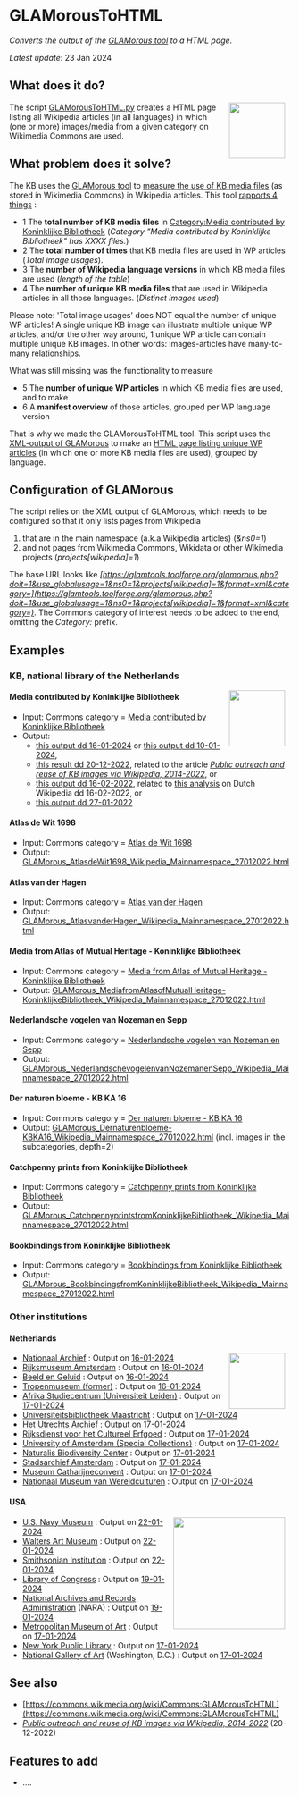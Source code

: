 # GLAMorousToHTML
*Converts the output of the [GLAMorous tool](https://glamtools.toolforge.org/glamorous.php) to a HTML page.*

*Latest update*: 23 Jan 2024

## What does it do?
<image src="logos/icon_wp.png" width="100" hspace="10" align="right"/>

The script [GLAMorousToHTML.py](https://github.com/KBNLwikimedia/GLAMorousToHTML/blob/master/GLAMorousToHTML.py) creates a HTML page listing all Wikipedia articles (in all languages) in which (one or more) images/media from a given category on Wikimedia Commons are used.

## What problem does it solve?
The KB uses the [GLAMorous tool](https://glamtools.toolforge.org/glamorous.php) to [measure the use of KB media files](https://nl.wikipedia.org/wiki/Wikipedia:GLAM/Koninklijke_Bibliotheek_en_Nationaal_Archief/Resultaten/KPIs/KPI4) (as stored in Wikimedia Commons) in Wikipedia articles. This tool [rapports 4 things](https://tools.wmflabs.org/glamtools/glamorous.php?doit=1&category=Media+contributed+by+Koninklijke+Bibliotheek&use_globalusage=1&ns0=1&show_details=1&projects%5Bwikipedia%5D=1) :

* 1 The **total number of KB media files** in [Category:Media contributed by Koninklijke Bibliotheek](https://commons.wikimedia.org/wiki/Category:Media_contributed_by_Koninklijke_Bibliotheek) (*Category "Media contributed by Koninklijke Bibliotheek" has XXXX files.*)
* 2 The **total number of times** that KB media files are used in WP articles (*Total image usages*).
* 3 The **number of Wikipedia language versions** in which KB media files are used (*length of the table*)
* 4 The **number of unique KB media files** that are used in Wikipedia articles in all those languages. (*Distinct images used*)

Please note: 'Total image usages' does NOT equal the number of unique WP articles! A single unique KB image can illustrate multiple unique WP articles, and/or the other way around, 1 unique WP article can contain multiple unique KB images. In other words: images-articles have many-to-many relationships.

What was still missing was the functionality to measure
* 5 The **number of unique WP articles** in which KB media files are used, and to make 
* 6 A **manifest overview** of those articles, grouped per WP language version

That is why we made the GLAMorousToHTML tool. This script uses the [XML-output of GLAMorous](https://glamtools.toolforge.org/glamorous.php?doit=1&category=Media+contributed+by+Koninklijke+Bibliotheek&use_globalusage=1&ns0=1&show_details=1&projects[wikipedia]=1&format=xml) to make an [HTML page listing unique WP articles](https://kbnlwikimedia.github.io/GLAMorousToHTML/GLAMorous_MediacontributedbyKoninklijkeBibliotheek_Wikipedia_Mainnamespace_10012024.html) (in which one or more KB media files are used), grouped by language.

## Configuration of GLAMorous
The script relies on the XML output of GLAMorous, which needs to be configured so that it only lists pages from Wikipedia
1) that are in the main namespace (a.k.a Wikipedia articles) (*&ns0=1*)
2) and not pages from Wikimedia Commons, Wikidata or other Wikimedia projects (*projects[wikipedia]=1*)

The base URL looks like *[https://glamtools.toolforge.org/glamorous.php?doit=1&use_globalusage=1&ns0=1&projects[wikipedia]=1&format=xml&category=](https://glamtools.toolforge.org/glamorous.php?doit=1&use_globalusage=1&ns0=1&projects[wikipedia]=1&format=xml&category=)*. The Commons category of interest needs to be added to the end, omitting the *Category:* prefix.

## Examples
### KB, national library of the Netherlands 
<image src="logos/icon_kb.png" width="100" hspace="10" align="right"/>

#### Media contributed by Koninklijke Bibliotheek
* Input: Commons category = [Media contributed by Koninklijke Bibliotheek](https://commons.wikimedia.org/wiki/Category:Media_contributed_by_Koninklijke_Bibliotheek)
* Output: 
  * [this output dd 16-01-2024](https://kbnlwikimedia.github.io/GLAMorousToHTML/GLAMorous_MediacontributedbyKoninklijkeBibliotheek_Wikipedia_Mainnamespace_16012024.html) or [this output dd 10-01-2024](https://kbnlwikimedia.github.io/GLAMorousToHTML/GLAMorous_MediacontributedbyKoninklijkeBibliotheek_Wikipedia_Mainnamespace_10012024.html), 
  * [this result dd 20-12-2022](https://kbnlwikimedia.github.io/GLAMorousToHTML/GLAMorous_MediacontributedbyKoninklijkeBibliotheek_Wikipedia_Mainnamespace_20122022.html), related to the article *[Public outreach and reuse of KB images via Wikipedia, 2014-2022](https://kbnlwikimedia.github.io/GLAMorousToHTML/stories/Public%20outreach%20and%20reuse%20of%20KB%20images%20via%20Wikipedia%2C%202014-2022.html)*, or
  * [this output dd 16-02-2022](https://kbnlwikimedia.github.io/GLAMorousToHTML/GLAMorous_MediacontributedbyKoninklijkeBibliotheek_Wikipedia_Mainnamespace_16022022.html), related to [this analysis](https://nl.wikipedia.org/wiki/Wikipedia:GLAM/Koninklijke_Bibliotheek_en_Nationaal_Archief/Resultaten/KPIs/KPI4/KPI4_KB_16-02-2022) on Dutch Wikipedia dd 16-02-2022, or 
  * [this output dd 27-01-2022](https://kbnlwikimedia.github.io/GLAMorousToHTML/GLAMorous_MediacontributedbyKoninklijkeBibliotheek_Wikipedia_Mainnamespace_27012022.html) 

#### Atlas de Wit 1698
* Input: Commons category = [Atlas de Wit 1698](https://commons.wikimedia.org/wiki/Category:Atlas%20de%20Wit%201698)
* Output: [GLAMorous_AtlasdeWit1698_Wikipedia_Mainnamespace_27012022.html](https://kbnlwikimedia.github.io/GLAMorousToHTML/GLAMorous_AtlasdeWit1698_Wikipedia_Mainnamespace_27012022.html)

#### Atlas van der Hagen
* Input: Commons category = [Atlas van der Hagen](https://commons.wikimedia.org/wiki/Category:Atlas%20van%20der%20Hagen)
* Output: [GLAMorous_AtlasvanderHagen_Wikipedia_Mainnamespace_27012022.html](https://kbnlwikimedia.github.io/GLAMorousToHTML/GLAMorous_AtlasvanderHagen_Wikipedia_Mainnamespace_27012022.html)

#### Media from Atlas of Mutual Heritage - Koninklijke Bibliotheek 
* Input: Commons category = [Media from Atlas of Mutual Heritage - Koninklijke Bibliotheek ](https://commons.wikimedia.org/wiki/Category:Media_from_Atlas_of_Mutual_Heritage_-_Koninklijke_Bibliotheek )
* Output: [GLAMorous_MediafromAtlasofMutualHeritage-KoninklijkeBibliotheek_Wikipedia_Mainnamespace_27012022.html](https://kbnlwikimedia.github.io/GLAMorousToHTML/GLAMorous_MediafromAtlasofMutualHeritage-KoninklijkeBibliotheek_Wikipedia_Mainnamespace_27012022.html)

#### Nederlandsche vogelen van Nozeman en Sepp
* Input: Commons category =  [Nederlandsche vogelen van Nozeman en Sepp](https://commons.wikimedia.org/wiki/Category:Nederlandsche%20vogelen%20van%20Nozeman%20en%20Sepp)
* Output: [GLAMorous_NederlandschevogelenvanNozemanenSepp_Wikipedia_Mainnamespace_27012022.html](https://kbnlwikimedia.github.io/GLAMorousToHTML/GLAMorous_NederlandschevogelenvanNozemanenSepp_Wikipedia_Mainnamespace_27012022.html)

#### Der naturen bloeme - KB KA 16 
* Input: Commons category = [Der naturen bloeme - KB KA 16](https://commons.wikimedia.org/wiki/Category:Der%20naturen%20bloeme%20-%20KB%20KA%2016)
* Output: [GLAMorous_Dernaturenbloeme-KBKA16_Wikipedia_Mainnamespace_27012022.html](https://kbnlwikimedia.github.io/GLAMorousToHTML/GLAMorous_Dernaturenbloeme-KBKA16_Wikipedia_Mainnamespace_27012022.html) (incl. images in the subcategories, depth=2)

#### Catchpenny prints from Koninklijke Bibliotheek
* Input: Commons category = [Catchpenny prints from Koninklijke Bibliotheek ](https://commons.wikimedia.org/wiki/Category:Catchpenny%20prints%20from%20Koninklijke%20Bibliotheek)
* Output: [GLAMorous_CatchpennyprintsfromKoninklijkeBibliotheek_Wikipedia_Mainnamespace_27012022.html](https://kbnlwikimedia.github.io/GLAMorousToHTML/GLAMorous_CatchpennyprintsfromKoninklijkeBibliotheek_Wikipedia_Mainnamespace_27012022.html)

#### Bookbindings from Koninklijke Bibliotheek
* Input: Commons category = [Bookbindings from Koninklijke Bibliotheek](https://commons.wikimedia.org/wiki/Category:Bookbindings%20from%20Koninklijke%20Bibliotheek)
* Output: [GLAMorous_BookbindingsfromKoninklijkeBibliotheek_Wikipedia_Mainnamespace_27012022.html](https://kbnlwikimedia.github.io/GLAMorousToHTML/GLAMorous_BookbindingsfromKoninklijkeBibliotheek_Wikipedia_Mainnamespace_27012022.html)

### Other institutions
#### Netherlands
<image src="logos/icon_na.jpg" width="100" hspace="10" align="right"/>

* [Nationaal Archief](https://commons.wikimedia.org/wiki/Category:Images%20from%20Nationaal%20Archief) : Output on [16-01-2024](https://kbnlwikimedia.github.io/GLAMorousToHTML/GLAMorous_ImagesfromNationaalArchief_Wikipedia_Mainnamespace_16012024.html)
* [Rijksmuseum Amsterdam](https://commons.wikimedia.org/wiki/Category:Images%20from%20the%20Rijksmuseum) : Output on [16-01-2024](https://kbnlwikimedia.github.io/GLAMorousToHTML/GLAMorous_ImagesfromtheRijksmuseum_Wikipedia_Mainnamespace_16012024.html)
* [Beeld en Geluid](https://commons.wikimedia.org/wiki/Category:Media%20from%20Beeld%20en%20Geluid%20Wiki) : Output on [16-01-2024](https://kbnlwikimedia.github.io/GLAMorousToHTML/GLAMorous_MediafromBeeldenGeluidWiki_Wikipedia_Mainnamespace_16012024.html)
* [Tropenmuseum (former)](https://commons.wikimedia.org/wiki/Category:Images%20from%20the%20Tropenmuseum) :  Output on [16-01-2024](https://kbnlwikimedia.github.io/GLAMorousToHTML/GLAMorous_ImagesfromtheTropenmuseum_Wikipedia_Mainnamespace_16012024.html)
* [Afrika Studiecentrum (Universiteit Leiden)](https://commons.wikimedia.org/wiki/Category:Images%20from%20the%20African%20Studies%20Centre%20(Leiden)) : Output on [17-01-2024](https://kbnlwikimedia.github.io/GLAMorousToHTML/GLAMorous_ImagesfromtheAfricanStudiesCentre(Leiden)_Wikipedia_Mainnamespace_17012024.html)
* [Universiteitsbibliotheek Maastricht](https://commons.wikimedia.org/wiki/Category:Images%20from%20Universiteitsbibliotheek%20Maastricht) : Output on [17-01-2024](https://kbnlwikimedia.github.io/GLAMorousToHTML/GLAMorous_ImagesfromUniversiteitsbibliotheekMaastricht_Wikipedia_Mainnamespace_17012024.html)
* [Het Utrechts Archief](https://commons.wikimedia.org/wiki/Category:Images%20from%20Het%20Utrechts%20Archief) : Output on [17-01-2024](https://kbnlwikimedia.github.io/GLAMorousToHTML/GLAMorous_ImagesfromHetUtrechtsArchief_Wikipedia_Mainnamespace_17012024.html)
* [Rijksdienst voor het Cultureel Erfgoed](https://commons.wikimedia.org/wiki/Category:Images%20from%20the%20Rijksdienst%20voor%20het%20Cultureel%20Erfgoed) : Output on [17-01-2024](https://kbnlwikimedia.github.io/GLAMorousToHTML/GLAMorous_ImagesfromtheRijksdienstvoorhetCultureelErfgoed_Wikipedia_Mainnamespace_17012024.html)
* [University of Amsterdam (Special Collections)](https://commons.wikimedia.org/wiki/Category:Images%20from%20the%20Special%20Collections%20of%20the%20University%20of%20Amsterdam) :  Output on [17-01-2024](https://kbnlwikimedia.github.io/GLAMorousToHTML/GLAMorous_ImagesfromtheSpecialCollectionsoftheUniversityofAmsterdam_Wikipedia_Mainnamespace_17012024.html)
* [Naturalis Biodiversity Center](https://commons.wikimedia.org/wiki/Category:Media%20donated%20by%20Naturalis%20Biodiversity%20Center) : Output on [17-01-2024](https://kbnlwikimedia.github.io/GLAMorousToHTML/GLAMorous_MediadonatedbyNaturalisBiodiversityCenter_Wikipedia_Mainnamespace_17012024.html)
* [Stadsarchief Amsterdam](https://commons.wikimedia.org/wiki/Category:Photographs%20in%20the%20Stadsarchief%20Amsterdam) :  Output on [17-01-2024](https://kbnlwikimedia.github.io/GLAMorousToHTML/GLAMorous_PhotographsintheStadsarchiefAmsterdam_Wikipedia_Mainnamespace_17012024.html)
* [Museum Catharijneconvent](https://commons.wikimedia.org/wiki/Category:Media%20contributed%20by%20Museum%20Catharijneconvent) :  Output on [17-01-2024](https://kbnlwikimedia.github.io/GLAMorousToHTML/GLAMorous_MediacontributedbyMuseumCatharijneconvent_Wikipedia_Mainnamespace_17012024.html)
* [Nationaal Museum van Wereldculturen](https://commons.wikimedia.org/wiki/Category:Files%20from%20the%20Nationaal%20Museum%20van%20Wereldculturen) : Output on [17-01-2024](https://kbnlwikimedia.github.io/GLAMorousToHTML/GLAMorous_FilesfromtheNationaalMuseumvanWereldculturen_Wikipedia_Mainnamespace_17012024.html)

#### USA
<image src="logos/icon_loc.png" width="200" hspace="10" align="right"/>

* [U.S. Navy Museum](https://commons.wikimedia.org/wiki/Category:Photographs_from_the_U.S._Navy_Museum) : Output on [22-01-2024](https://kbnlwikimedia.github.io/GLAMorousToHTML/PhotographsfromtheU.S.NavyMuseum_Wikipedia_NS0_22012024.html)
* [Walters Art Museum](https://commons.wikimedia.org/wiki/Category:Media_contributed_by_the_Walters_Art_Museum) : Output on [22-01-2024](https://kbnlwikimedia.github.io/GLAMorousToHTML/MediacontributedbytheWaltersArtMuseum_Wikipedia_NS0_22012024.html)
* [Smithsonian Institution](https://commons.wikimedia.org/wiki/Category:Images_from_the_Smithsonian_Institution) : Output on [22-01-2024](https://kbnlwikimedia.github.io/GLAMorousToHTML/ImagesfromtheSmithsonianInstitution_Wikipedia_NS0_22012024.html)
* [Library of Congress](https://commons.wikimedia.org/wiki/Category:Images_from_the_Library_of_Congress) : Output on [19-01-2024](https://kbnlwikimedia.github.io/GLAMorousToHTML/GLAMorous_ImagesfromtheLibraryofCongress_Wikipedia_Mainnamespace_19012024.html)
* [National Archives and Records Administration](https://commons.wikimedia.org/wiki/Category:Images%20from%20the%20National%20Archives%20and%20Records%20Administration) (NARA) : Output on [19-01-2024](https://kbnlwikimedia.github.io/GLAMorousToHTML/GLAMorous_ImagesfromtheNationalArchivesandRecordsAdministration_Wikipedia_Mainnamespace_19012024.html)
* [Metropolitan Museum of Art](https://commons.wikimedia.org/wiki/Category:Images_from_Metropolitan_Museum_of_Art) : Output on [17-01-2024](https://kbnlwikimedia.github.io/GLAMorousToHTML/GLAMorous_ImagesfromMetropolitanMuseumofArt_Wikipedia_Mainnamespace_17012024.html)
* [New York Public Library](https://commons.wikimedia.org/wiki/Category:Images_from_the_New_York_Public_Library) : Output on [17-01-2024](https://kbnlwikimedia.github.io/GLAMorousToHTML/GLAMorous_ImagesfromtheNewYorkPublicLibrary_Wikipedia_Mainnamespace_17012024.html)
* [National Gallery of Art](https://commons.wikimedia.org/wiki/Category:Images_from_the_National_Gallery_of_Art) (Washington, D.C.) : Output on [17-01-2024](https://kbnlwikimedia.github.io/GLAMorousToHTML/GLAMorous_ImagesfromtheNationalGalleryofArt_Wikipedia_Mainnamespace_17012024.html)

## See also
* [https://commons.wikimedia.org/wiki/Commons:GLAMorousToHTML](https://commons.wikimedia.org/wiki/Commons:GLAMorousToHTML)
* *[Public outreach and reuse of KB images via Wikipedia, 2014-2022](https://kbnlwikimedia.github.io/GLAMorousToHTML/stories/Public%20outreach%20and%20reuse%20of%20KB%20images%20via%20Wikipedia%2C%202014-2022.html)* (20-12-2022)

## Features to add
* ....
